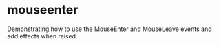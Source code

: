 # mouseenter
Demonstrating how to use the MouseEnter and MouseLeave events and add effects when raised.
